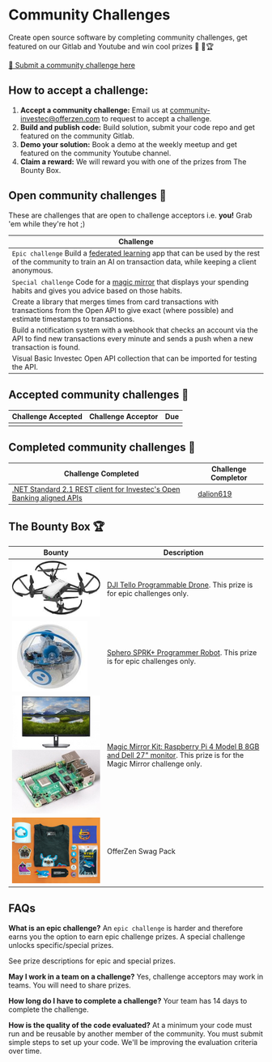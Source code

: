 # Community Challenges

Create open source software by completing community challenges, get featured on our Gitlab and Youtube and win cool prizes 👾 💪🏆 

[📨 Submit a community challenge here](https://gitlab.com/offerzen-beta-community/investec-programmable-banking/command-center/-/issues/new)


## How to accept a challenge:

1. **Accept a community challenge:** Email us at [community-investec@offerzen.com](community-investec@offerzen.com) to request to accept a challenge.
2. **Build and publish code:** Build solution, submit your code repo and get featured on the community Gitlab.
3. **Demo your solution:** Book a demo at the weekly meetup and get featured on the community Youtube channel.
4. **Claim a reward:** We will reward you with one of the prizes from The Bounty Box.



## Open community challenges 👾

These are challenges that are open to challenge acceptors i.e. **you!** Grab 'em while they're hot ;)

| Challenge |
|-|
|`Epic challenge` Build a [federated learning](https://federated.withgoogle.com/) app that can be used by the rest of the community to train an AI on transaction data, while keeping a client anonymous.|
|`Special challenge` Code for a [magic mirror](https://youtu.be/BR_yko0gr-Y) that displays your spending habits and gives you advice based on those habits.|
|Create a library that merges times from card transactions with transactions from the Open API to give exact (where possible) and estimate timestamps to transactions.|
|Build a notification system with a webhook that checks an account via the API to find new transactions every minute and sends a push when a new transaction is found.|
|Visual Basic Investec Open API collection that can be imported for testing the API.|

## Accepted community challenges 💪

| Challenge Accepted | Challenge Acceptor | Due |
|-|-|-|
|||


## Completed community challenges 💪

| Challenge Completed | Challenge Completor |
|-|-|
|[.NET Standard 2.1 REST client for Investec's Open Banking aligned APIs](https://github.com/dalion619/investec-openbanking-dotnet)|[dalion619](https://github.com/dalion619/)|

## The Bounty Box 🏆

| Bounty | Description |
| ------ | ------ |
|![](/images/bounties/djitello.jpg)|[DJI Tello Programmable Drone](https://www.youtube.com/watch?v=_v_RknPrebI). This prize is for epic challenges only.|
|![](/images/bounties/sphero.jpg)|[Sphero SPRK+ Programmer Robot](https://www.youtube.com/watch?v=Yg8LmEkI_0c). This prize is for epic challenges only.|
|![](/images/bounties/dell27.jpeg)![](/images/bounties/pi4.jpg)|[Magic Mirror Kit: Raspberry Pi 4 Model B 8GB and Dell 27" monitor](https://www.youtube.com/watch?v=npzRf5wuIB0). This prize is for the Magic Mirror challenge only.|
|![](/images/bounties/offerzenswapgpack.png)|OfferZen Swag Pack|

## FAQs
**What is an epic challenge?**
An `epic challenge` is harder and therefore earns you the option to earn epic challenge prizes.
A special challenge unlocks specific/special prizes.

See prize descriptions for epic and special prizes.

**May I work in a team on a challenge?**
Yes, challenge acceptors may work in teams. You will need to share prizes.

**How long do I have to complete a challenge?**
Your team has 14 days to complete the challenge.

**How is the quality of the code evaluated?**
At a minimum your code must run and be reusable by another member of the community. You must submit simple steps to set up your code. We'll be improving the evaluation criteria over time.
